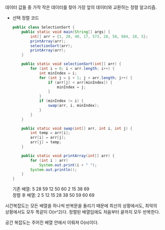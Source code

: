 

데이터 값들 중 가작 작은 데이터를 찾아 가장 앞의 데이터와 교환하는 정렬 알고리즘.

- 선택 정렬 코드
    
    ```Java
    public class SelectionSort {
        public static void main(String[] args) {
            int[] arr = {1, 20, 40, 17, 573, 28, 58, 684, 28, 5};
            printArray(arr);
            selectionSort(arr);
            printArray(arr);
        }
    
        public static void selectionSort(int[] arr) {
            for (int i = 0; i < arr.length; i++) {
                int minIndex = i;
                for (int j = i + 1; j < arr.length; j++) {
                    if (arr[j] < arr[minIndex]) {
                        minIndex = j;
                    }
                }
                if (minIndex != i) {
                    swap(arr, i, minIndex);
                }
            }
        }
    
        public static void swap(int[] arr, int i, int j) {
            int temp = arr[i];
            arr[i] = arr[j];
            arr[j] = temp;
        }
    
        public static void printArray(int[] arr) {
            for (int i : arr)
                System.out.print(i + " ");
            System.out.println();
        }
    }
    ```
    
    기존 배열: 5 28 59 12 50 60 2 15 38 69  
    정렬 후 배열: 2 5 12 15 28 38 50 59 60 69  
    

시간복잡도는 모든 배열을 하나씩 반복문을 돌리기 때문에 최선의 상황에서도, 최악의 상황에서도 모두 똑같이 O(n^2)다. 정렬된 배열임에도 처음부터 끝까지 모두 반복한다.

공간 복잡도는 주어진 배열 안에서 이뤄져 O(n)이다.